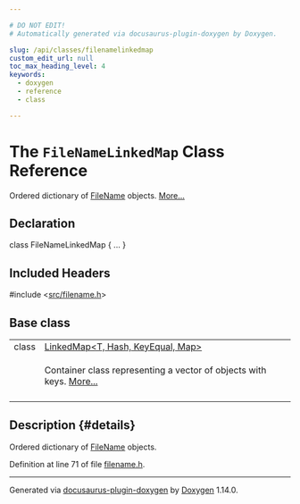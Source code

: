 ```yaml
---

# DO NOT EDIT!
# Automatically generated via docusaurus-plugin-doxygen by Doxygen.

slug: /api/classes/filenamelinkedmap
custom_edit_url: null
toc_max_heading_level: 4
keywords:
  - doxygen
  - reference
  - class

---
```


<div class="doxyPage">

# The `FileNameLinkedMap` Class Reference

<p>Ordered dictionary of <a href="/web-doxygen/docs/api/classes/filename">FileName</a> objects. <a href="#details">More...</a></p>

## Declaration

<div class="doxyDeclaration">
class FileNameLinkedMap { ... }
</div>

## Included Headers

<div class="doxyIncludesList">#include &lt;<a href="/web-doxygen/docs/api/files/src/filename-h">src/filename.h</a>&gt;
</div>

## Base class

<table class="doxyMembersIndex">

<tr class="doxyMemberIndexItem">
<td class="doxyMemberIndexItemType" align="left" valign="top">class</td>
<td class="doxyMemberIndexItemName" align="left" valign="top"><a href="/web-doxygen/docs/api/classes/linkedmap">LinkedMap&lt;T, Hash, KeyEqual, Map&gt;</a></td>
</tr>
<tr class="doxyMemberIndexDescription">
<td class="doxyMemberIndexDescriptionLeft"></td>
<td class="doxyMemberIndexDescriptionRight">
<p>Container class representing a vector of objects with keys. <a href="/web-doxygen/docs/api/classes/linkedmap/#details">More...</a></p>
</td>
</tr>
<tr class="doxyMemberIndexSeparator">
<td class="doxyMemberIndexSeparator" colspan="2"></td>
</tr>

</table>

## Description {#details}

<p>Ordered dictionary of <a href="/web-doxygen/docs/api/classes/filename">FileName</a> objects.</p>

<p>Definition at line 71 of file <a href="/web-doxygen/docs/api/files/src/filename-h">filename.h</a>.</p>


<hr/>

<p class="doxyGeneratedBy">Generated via <a href="https://github.com/xpack/docusaurus-plugin-doxygen">docusaurus-plugin-doxygen</a> by <a href="https://www.doxygen.nl">Doxygen</a> 1.14.0.</p>

</div>
